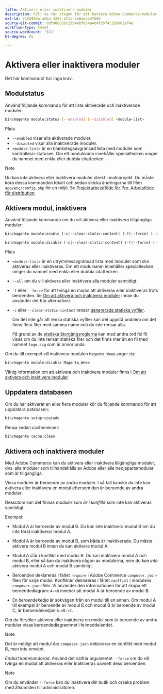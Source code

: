 ```yaml
---
title: Aktivera eller inaktivera moduler
description: Följ de här stegen för att hantera Adobe Commerce-moduler.
exl-id: 7155950a-a66a-4254-a71c-1a9aeab47606
source-git-commit: ddf988826c29b4ebf054a4d4fb5f4c285662ef4e
workflow-type: tm+mt
source-wordcount: '572'
ht-degree: 0%

---
```


# Aktivera eller inaktivera moduler

Det här kommandot har inga krav.

## Modulstatus

Använd följande kommando för att lista aktiverade och inaktiverade moduler:

```bash
bin/magento module:status [--enabled] [--disabled] <module-list>
```

Plats

* `--enabled` visar alla aktiverade moduler.
* `--disabled` visar alla inaktiverade moduler.
* `<module-list>` är en blankstegsavgränsad lista med moduler som kontrollerar statusen. Om ett modulnamn innehåller specialtecken omger du namnet med enkla eller dubbla citattecken.

>[!NOTE]
>
>Du kan inte aktivera eller inaktivera moduler direkt i molnprojekt. Du måste köra dessa kommandon lokalt och sedan skicka ändringarna till filen `app/etc/config.php` för en miljö. Se [Projektarbetsflöde för Pro: Arbetsflöde för distribution](https://experienceleague.adobe.com/docs/commerce-cloud-service/user-guide/architecture/pro-develop-deploy-workflow.html#deployment-workflow).

## Aktivera modul, inaktivera

Använd följande kommando om du vill aktivera eller inaktivera tillgängliga moduler:

```bash
bin/magento module:enable [-c|--clear-static-content] [-f|--force] [--all] <module-list>
```

```bash
bin/magento module:disable [-c|--clear-static-content] [-f|--force] [--all] <module-list>
```

Plats

* `<module-list>` är en utrymmesavgränsad lista med moduler som ska aktiveras eller inaktiveras. Om ett modulnamn innehåller specialtecken omger du namnet med enkla eller dubbla citattecken.
* `--all` om du vill aktivera eller inaktivera alla moduler samtidigt.
* `-f` eller `--force` för att tvinga en modul att aktiveras eller inaktiveras trots beroenden. Se [Om att aktivera och inaktivera moduler](#about-enabling-and-disabling-modules) innan du använder det här alternativet.
* `-c` eller `--clear-static-content` rensar [genererade statiska vyfiler](../../configuration/cli/static-view-file-deployment.md).

  Om det inte går att rensa statiska vyfiler kan det uppstå problem om det finns flera filer med samma namn och du inte rensar alla.

  På grund av de [statiska återgångsreglerna](../../configuration/cli/static-view-file-deployment.md) kan med andra ord fel fil visas om du inte rensar statiska filer och det finns mer än en fil med namnet `logo.svg` som är annorlunda.

Om du till exempel vill inaktivera modulen `Magento_Weee` anger du:

```bash
bin/magento module:disable Magento_Weee
```

Viktig information om att aktivera och inaktivera moduler finns i [Om att aktivera och inaktivera moduler](#about-enabling-and-disabling-modules).

## Uppdatera databasen

Om du har aktiverat en eller flera moduler kör du följande kommando för att uppdatera databasen:

```bash
bin/magento setup:upgrade
```

Rensa sedan cacheminnet:

```bash
bin/magento cache:clean
```

## Aktivera och inaktivera moduler

Med Adobe Commerce kan du aktivera eller inaktivera tillgängliga moduler, dvs. alla moduler som tillhandahålls av Adobe eller alla tredjepartsmoduler som är tillgängliga.

Vissa moduler är beroende av andra moduler. I så fall kanske du inte kan aktivera eller inaktivera en modul eftersom den är beroende av andra moduler.

Dessutom kan det finnas *moduler som är i konflikt* som inte kan aktiveras samtidigt.

Exempel:

* Modul A är beroende av modul B. Du kan inte inaktivera modul B om du inte först inaktiverar modul A.

* Modul A är beroende av modul B, som båda är inaktiverade. Du måste aktivera modul B innan du kan aktivera modul A.

* Modul A står i konflikt med modul B. Du kan inaktivera modul A och modul B, eller så kan du inaktivera någon av modulerna, men du *kan inte* aktivera modul A och modul B samtidigt.

* Beroenden deklareras i fältet `require` i Adobe Commerce `composer.json`-filen för varje modul. Konflikter deklareras i fältet `conflict` i modulens `composer.json`-filer. Vi använder den informationen för att skapa ett beroendediagram: `A->B` innebär att modul A är beroende av modul B.

* En *beroendekedja* är sökvägen från en modul till en annan. Om modul A till exempel är beroende av modul B och modul B är beroende av modul C, är beroendekedjan `A->B->C`.

Om du försöker aktivera eller inaktivera en modul som är beroende av andra moduler visas beroendediagrammet i felmeddelandet.

>[!NOTE]
>
>Det är möjligt att modul A:s `composer.json` deklarerar en konflikt med modul B, men inte omvänt.

*Endast kommandorad:* Använd det valfria argumentet `--force` om du vill tvinga en modul att aktiveras eller inaktiveras oavsett dess beroenden.

>[!NOTE]
>
>Om du använder `--force` kan du inaktivera din butik och orsaka problem med åtkomsten till administratören.
